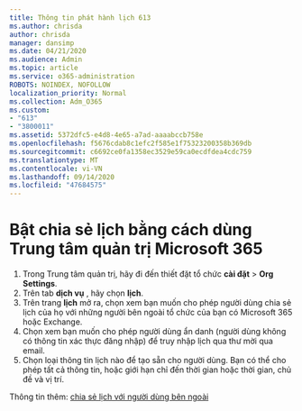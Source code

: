 ```yaml
---
title: Thông tin phát hành lịch 613
ms.author: chrisda
author: chrisda
manager: dansimp
ms.date: 04/21/2020
ms.audience: Admin
ms.topic: article
ms.service: o365-administration
ROBOTS: NOINDEX, NOFOLLOW
localization_priority: Normal
ms.collection: Adm_O365
ms.custom:
- "613"
- "3800011"
ms.assetid: 5372dfc5-e4d8-4e65-a7ad-aaaabccb758e
ms.openlocfilehash: f5676cdab8c1efc2f585e1f75323200358b369db
ms.sourcegitcommit: c6692ce0fa1358ec3529e59ca0ecdfdea4cdc759
ms.translationtype: MT
ms.contentlocale: vi-VN
ms.lasthandoff: 09/14/2020
ms.locfileid: "47684575"
---
```

# <a name="enable-calendar-sharing-using-the-microsoft-365-admin-center"></a>Bật chia sẻ lịch bằng cách dùng Trung tâm quản trị Microsoft 365

1. Trong Trung tâm quản trị, hãy đi đến thiết đặt tổ chức **cài đặt**   >   **Org Settings**.
2. Trên tab  **dịch vụ**  , hãy chọn  **lịch**.
3. Trên trang  **lịch**  mở ra, chọn xem bạn muốn cho phép người dùng chia sẻ lịch của họ với những người bên ngoài tổ chức của bạn có Microsoft 365 hoặc Exchange.
4. Chọn xem bạn muốn cho phép người dùng ẩn danh (người dùng không có thông tin xác thực đăng nhập) để truy nhập lịch qua thư mời qua email.
5. Chọn loại thông tin lịch nào để tạo sẵn cho người dùng. Bạn có thể cho phép tất cả thông tin, hoặc giới hạn chỉ đến thời gian hoặc thời gian, chủ đề và vị trí.

Thông tin thêm: [chia sẻ lịch với người dùng bên ngoài](https://docs.microsoft.com/microsoft-365/admin/manage/share-calendars-with-external-users)
